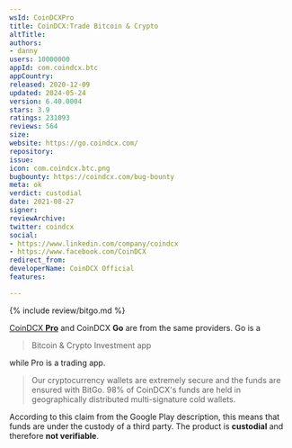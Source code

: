```yaml
---
wsId: CoinDCXPro
title: CoinDCX:Trade Bitcoin & Crypto
altTitle: 
authors:
- danny
users: 10000000
appId: com.coindcx.btc
appCountry: 
released: 2020-12-09
updated: 2024-05-24
version: 6.40.0004
stars: 3.9
ratings: 231093
reviews: 564
size: 
website: https://go.coindcx.com/
repository: 
issue: 
icon: com.coindcx.btc.png
bugbounty: https://coindcx.com/bug-bounty
meta: ok
verdict: custodial
date: 2021-08-27
signer: 
reviewArchive: 
twitter: coindcx
social:
- https://www.linkedin.com/company/coindcx
- https://www.facebook.com/CoinDCX
redirect_from: 
developerName: CoinDCX Official
features: 

---
```


{% include review/bitgo.md %}

[CoinDCX **Pro**](https://walletscrutiny.com/android/com.coindcx) and CoinDCX **Go** are from the same providers. Go is a

> Bitcoin & Crypto Investment app

while Pro is a trading app.

> Our cryptocurrency wallets are extremely secure and the funds are ensured with BitGo. 98% of CoinDCX's funds are held in geographically distributed multi-signature cold wallets.

According to this claim from the Google Play description, this means that funds are under the custody of a third party. The product is **custodial** and therefore **not verifiable**.
